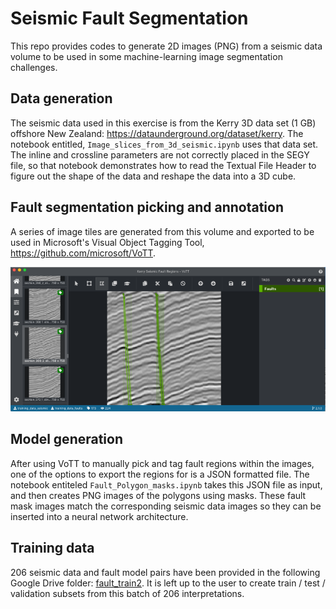# Seismic Fault Segmentation

This repo provides codes to generate 2D images (PNG) from a seismic data volume to be used in some machine-learning image segmentation challenges.

## Data generation
The seismic data used in this exercise is from the Kerry 3D data set (1 GB) offshore New Zealand: https://dataunderground.org/dataset/kerry. The notebook entitled, `Image_slices_from_3d_seismic.ipynb` uses that data set. The inline and crossline parameters are not correctly placed in the SEGY file, so that notebook demonstrates how to read the Textual File Header to figure out the shape of the data and reshape the data into a 3D cube.

## Fault segmentation picking and annotation
A series of image tiles are generated from this volume and exported to be used in Microsoft's Visual Object Tagging Tool, https://github.com/microsoft/VoTT. 

![VoTT picking example](images/VoTT_seismic_fault_pick.PNG)

## Model generation
After using VoTT to manually pick and tag fault regions within the images, one of the options to export the regions for is a JSON formatted file. The notebook entiteled `Fault_Polygon_masks.ipynb` takes this JSON file as input, and then creates PNG images of the polygons using masks. These fault mask images match the corresponding seismic data images so they can be inserted into a neural network architecture.

## Training data

206 seismic data and fault model pairs have been provided in the following Google Drive folder: [fault_train2](https://drive.google.com/open?id=1RjspGTQWMJB3W0JzJtdCpdbnEyvuIV4H). It is left up to the user to create train / test / validation subsets from this batch of 206 interpretations.


